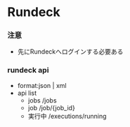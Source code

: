 # Rundeck

### 注意
* 先にRundeckへログインする必要ある

### rundeck api
* format:json | xml
* api list
    * jobs    /jobs
    * job     /job/{job_id}
    * 実行中   /executions/running